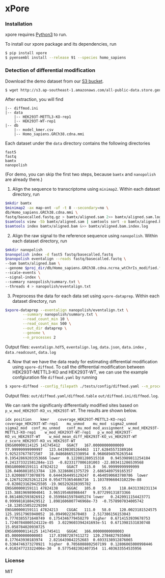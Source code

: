 # xPore

### Installation

xpore requires [Python3](https://www.python.org) to run.

To install our xpore package and its dependencies, run

```sh
$ pip install xpore
$ pyensembl install --release 91 --species homo_sapiens
```

### Detection of differential modification
Download the demo dataset from our [S3 bucket](http://s3.ap-southeast-1.amazonaws.com/all-public-data.store.genome.sg/xpore/demo.tar.gz).

```sh
$ wget http://s3.ap-southeast-1.amazonaws.com/all-public-data.store.genome.sg/xpore/demo.tar.gz
```

After extraction, you will find 
```
|-- diffmod.ini 
|-- data 
    |-- HEK293T-METTL3-KO-rep1 
    |-- HEK293T-WT-rep1
|-- db
	|-- model_kmer.csv
	|-- Homo_sapiens.GRCh38.cdna.mmi
```

Each dataset under the `data` directory contains the following directories
```
fast5 
fastq
bamtx
nanopolish
```

(For demo, you can skip the first two steps, because `bamtx` and `nanopolish` are already there.)

1. Align the sequence to transcriptome using `minimap2`. Within each dataset directory, run
```sh
$mkdir bamtx
$minimap2 -ax map-ont -uf -t 8 --secondary=no \
db/Homo_sapiens.GRCh38.cdna.mmi \
fastq/basecalled.fastq.gz > bamtx/aligned.sam 2>> bamtx/aligned.sam.log
$samtools view -Sb bamtx/aligned.sam | samtools sort -o bamtx/aligned.bam - &>> bamtx/aligned.bam.log
$samtools index bamtx/aligned.bam &>> bamtx/aligned.bam.index.log
```

2. Align the raw signal to the reference sequence using `nanopolish`. Within each dataset directory, run
```sh
$mkdir nanopolish
$nanopolish index -d fast5 fastq/basecalled.fastq
$nanopolish eventalign --reads fastq/basecalled.fastq \
--bam bamtx/aligned.bam \
--genome $proj_dir/db/Homo_sapiens.GRCh38.cdna.ncrna_wtChrIs_modified.fa \
--scale-events \
--signal-index \
--summary nanopolish/summary.txt \
--threads 4 > nanopolish/eventalign.txt
```

3. Preprocess the data for each data set using `xpore-dataprep`. Within each dataset directory, run
```sh
$xpore-dataprep --eventalign nanopolish/eventalign.txt \
        --summary nanopolish/summary.txt \
        --read_count_min 10 \
        --read_count_max 500 \
        --out_dir dataprep \
        --genome \
        --n_processes 2
```

Output files: `eventalign.hdf5`, `eventalign.log`, `data.json`, `data.index` , `data.readcount`, `data.log`

4. Now that we have the  data ready for estimating differential modification using `xpore-diffmod`. To call the differential modification between HEK293T-METTL3-KO and HEK293T-WT, we can use the example confgiuration file `diffmod.yaml` by running

```sh
$ xpore-diffmod --config_filepath ./tests/config/diffmod.yaml --n_processes 2 --save_table
```

Output files: `out/diffmod.yaml/diffmod.table` `out/diffmod.ini/diffmod.log`.


We can rank the significanly differentially modified sites based on `p_w_mod_HEK293T-KO_vs_HEK293T-WT`. The results are shown below.

```
idx position    kmer    coverage_HEK293T-METTL3-KO-rep1 coverage_HEK293T-WT-rep1    mu_unmod    mu_mod  sigma2_unmod    sigma2_mod  conf_mu_unmod   conf_mu_mod mod_assignment  w_mod_HEK293T-METTL3-KO-rep1    w_mod_HEK293T-WT-rep1   p_w_mod_HEK293T-KO_vs_HEK293T-WT    w_mod_mean_diff_HEK293T-KO_vs_HEK293T-WT    z_score_HEK293T-KO_vs_HEK293T-WT
ENSG00000114125 141745412   GGACT   167.00000000000009  77.99999999999997   123.64198305264463  117.62845573389104  5.925237677872507   18.048686652338954  0.9686894976263544  0.19542869203353666 lower   0.122081280515318   0.9453989811254184  4.241373321581284e-115  -0.8233177006101003 -22.803411286539568
ENSG00000159111 47824212    GGACT   115.0   56.99999999999999   126.04060818513784  120.32286061375729  2.6865489759165357  13.820088773078876  0.6444364495129247  0.4640590683780786  lower   0.12675220252612124 0.9547753654686716  1.1037896604310229e-88  -0.8280231629425505 -19.965292828395782
ENSG00000159111 47824138    GGGAC   105.0   55.0    118.8431338231134   115.38819698904041  3.965195468986447   9.877299131873366   0.8614802593826912  0.35998415978405274 lower   0.2420911154423771  0.9999818188429512  1.8981606007746968e-73  -0.7578907034005742 -18.128515052229204
ENSG00000159111 47824213    CGGAC   111.0   58.0    120.0023181524575   125.19517965940052  16.09490223670403   2.517386156153043   0.7770385571640749  0.1754346779458279  higher  0.6714153939678753  1.7240784800524122e-05  3.0229603394241693e-51  0.6713981531830748  15.058784020930725
ENSG00000114125 141745411   GGGAC   166.00000000000003  85.00000000000003   117.03987287411272  120.2784827935068   8.177643930183974   2.8216439842252683  0.6933138912876065  0.5304746373270921  higher  0.7056088802507199  0.12806065000998446 4.010247723322406e-30   0.5775482302407354  11.403633554535956
```

### License
MIT

